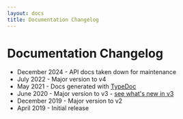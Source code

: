 ```yaml
---
layout: docs
title: Documentation Changelog
---
```


# Documentation Changelog

* December 2024 - API docs taken down for maintenance
* July 2022 - Major version to v4
* May 2021 - Docs generated with <a href="https://typedoc.org">TypeDoc</a>
* June 2020 - Major version to v3 - [see what's new in v3](v3)
* December 2019 - Major version to v2
* April 2019 - Initial release
